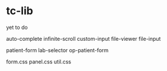 # tc-lib

yet to do 

auto-complete
infinite-scroll
custom-input
file-viewer
file-input


patient-form
lab-selector
op-patient-form


form.css
panel.css
util.css
